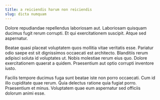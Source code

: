 ```yaml
---
title: a reiciendis harum non reiciendis
slug: dicta numquam
---
```


Dolore repudiandae repellendus laboriosam aut. Laboriosam quisquam ducimus fugit rerum corrupti. Et qui exercitationem suscipit. Atque sed aspernatur.

Beatae quasi placeat voluptatem quos mollitia vitae veritatis esse. Pariatur odio saepe est sit dignissimos occaecati est architecto. Blanditiis rerum adipisci soluta id voluptates ut. Nobis molestiae rerum eius quo. Dolore exercitationem quaerat a quidem. Praesentium aut optio corrupti inventore iusto.

Facilis tempore ducimus fuga sunt beatae iste non porro occaecati. Cum id illo cupiditate quae rerum. Quia delectus ratione quia fugiat porro. Praesentium et minus. Voluptatem quae eum aspernatur sed officiis dolorum animi esse.
